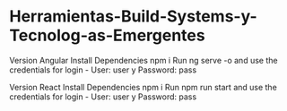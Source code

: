 # Herramientas-Build-Systems-y-Tecnolog-as-Emergentes
Version Angular 
Install Dependencies npm i Run ng serve -o and use the credentials for login - User: user y Password: pass

Version React 
Install Dependencies npm i Run npm run start and use the credentials for login - User: user y Password: pass
